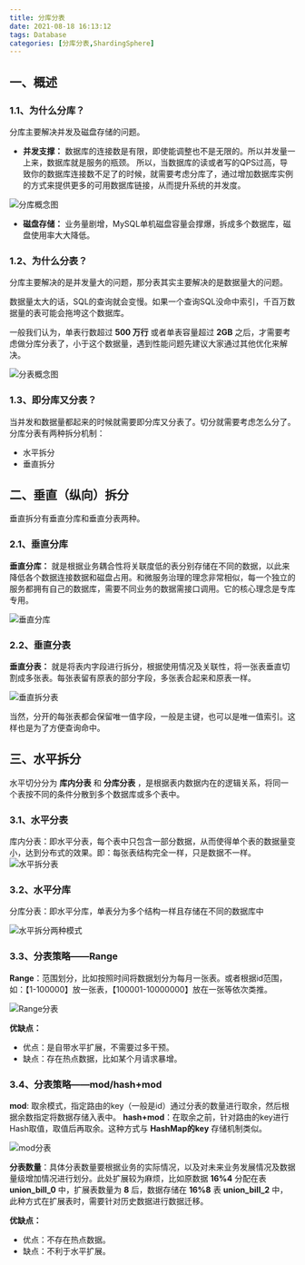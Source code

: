 ```yaml
---
title: 分库分表
date: 2021-08-18 16:13:12
tags: Database
categories: [分库分表,ShardingSphere]
---
```


## 一、概述
### 1.1、为什么分库？
分库主要解决并发及磁盘存储的问题。
* **并发支撑：** 数据库的连接数是有限，即使能调整也不是无限的。所以并发量一上来，数据库就是服务的瓶颈。
所以，当数据库的读或者写的QPS过高，导致你的数据库连接数不足了的时候，就需要考虑分库了，通过增加数据库实例的方式来提供更多的可用数据库链接，从而提升系统的并发度。

![分库概念图](/image/mysql/分库概念图.png)  

* **磁盘存储：** 业务量剧增，MySQL单机磁盘容量会撑爆，拆成多个数据库，磁盘使用率大大降低。

### 1.2、为什么分表？
分库主要解决的是并发量大的问题，那分表其实主要解决的是数据量大的问题。

数据量太大的话，SQL的查询就会变慢。如果一个查询SQL没命中索引，千百万数据量的表可能会拖垮这个数据库。

一般我们认为，单表行数超过 **500 万行** 或者单表容量超过 **2GB** 之后，才需要考虑做分库分表了，小于这个数据量，遇到性能问题先建议大家通过其他优化来解决。

![分表概念图](/image/mysql/分表概念图.png)  

### 1.3、即分库又分表？
当并发和数据量都起来的时候就需要即分库又分表了。切分就需要考虑怎么分了。分库分表有两种拆分机制：
* 水平拆分
* 垂直拆分


## 二、垂直（纵向）拆分
垂直拆分有垂直分库和垂直分表两种。

### 2.1、垂直分库
**垂直分库：** 就是根据业务耦合性将关联度低的表分别存储在不同的数据，以此来降低各个数据连接数据和磁盘占用。和微服务治理的理念非常相似，每一个独立的服务都拥有自己的数据库，需要不同业务的数据需接口调用。它的核心理念是专库专用。

![垂直分库](/image/mysql/分库概念图.png)  

### 2.2、垂直分表
**垂直分表：** 就是将表内字段进行拆分，根据使用情况及关联性，将一张表垂直切割成多张表。每张表留有原表的部分字段，多张表合起来和原表一样。

![垂直拆分表](/image/mysql/垂直拆分表.png) 

当然，分开的每张表都会保留唯一值字段，一般是主键，也可以是唯一值索引。这样也是为了方便查询命中。

## 三、水平拆分
水平切分分为 **库内分表** 和 **分库分表** ，是根据表内数据内在的逻辑关系，将同一个表按不同的条件分散到多个数据库或多个表中。

### 3.1、水平分表
库内分表：即水平分表，每个表中只包含一部分数据，从而使得单个表的数据量变小，达到分布式的效果。即：每张表结构完全一样，只是数据不一样。
![水平拆分表](/image/mysql/水平拆分表.png) 

### 3.2、水平分库
分库分表：即水平分库，单表分为多个结构一样且存储在不同的数据库中

![水平拆分两种模式](/image/mysql/水平拆分两种模式.png) 

### 3.3、分表策略——Range
**Range**：范围划分，比如按照时间将数据划分为每月一张表。或者根据id范围，如：【1-100000】放一张表，【100001-10000000】放在一张等依次类推。

![Range分表](/image/mysql/Range分表.png) 

**优缺点：**
* 优点：是自带水平扩展，不需要过多干预。
* 缺点：存在热点数据，比如某个月请求暴增。

### 3.4、分表策略——mod/hash+mod
**mod**: 取余模式，指定路由的key（一般是id）通过分表的数量进行取余，然后根据余数指定将数据存储入表中。
**hash+mod**：在取余之前，针对路由的key进行Hash取值，取值后再取余。这种方式与 **HashMap的key** 存储机制类似。

![mod分表](/image/mysql/mod分表.png) 

**分表数量**：具体分表数量要根据业务的实际情况，以及对未来业务发展情况及数据量级增加情况进行划分。此处扩展较为麻烦，比如原数据 **16%4** 分配在表 **union_bill_0** 中，扩展表数量为 **8** 后，数据存储在 **16%8** 表 **union_bill_2** 中，此种方式在扩展表时，需要针对历史数据进行数据迁移。

**优缺点：**
* 优点：不存在热点数据。
* 缺点：不利于水平扩展。




